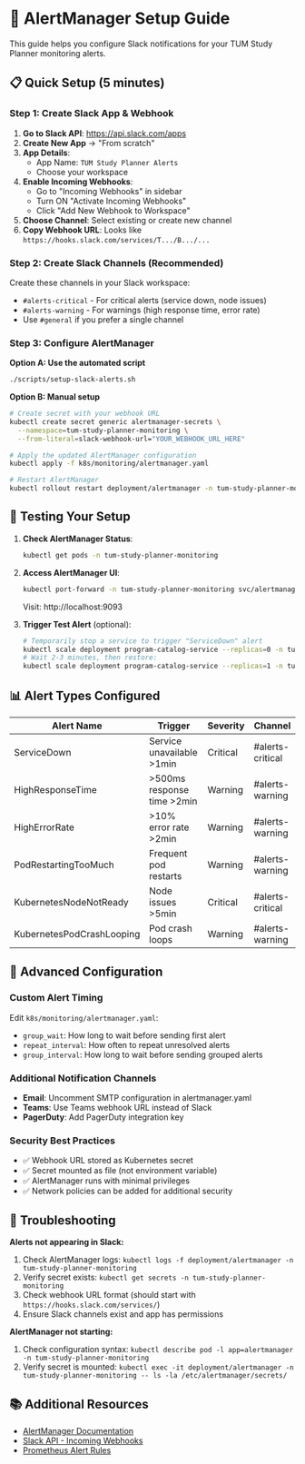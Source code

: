 # 🚨 AlertManager Setup Guide

This guide helps you configure Slack notifications for your TUM Study Planner monitoring alerts.

## 📋 Quick Setup (5 minutes)

### Step 1: Create Slack App & Webhook

1. **Go to Slack API**: https://api.slack.com/apps
2. **Create New App** → "From scratch"
3. **App Details**:
   - App Name: `TUM Study Planner Alerts`
   - Choose your workspace
4. **Enable Incoming Webhooks**:
   - Go to "Incoming Webhooks" in sidebar
   - Turn ON "Activate Incoming Webhooks"
   - Click "Add New Webhook to Workspace"
5. **Choose Channel**: Select existing or create new channel
6. **Copy Webhook URL**: Looks like `https://hooks.slack.com/services/T.../B.../...`

### Step 2: Create Slack Channels (Recommended)

Create these channels in your Slack workspace:
- `#alerts-critical` - For critical alerts (service down, node issues)
- `#alerts-warning` - For warnings (high response time, error rate)
- Use `#general` if you prefer a single channel

### Step 3: Configure AlertManager

**Option A: Use the automated script**
```bash
./scripts/setup-slack-alerts.sh
```

**Option B: Manual setup**
```bash
# Create secret with your webhook URL
kubectl create secret generic alertmanager-secrets \
  --namespace=tum-study-planner-monitoring \
  --from-literal=slack-webhook-url="YOUR_WEBHOOK_URL_HERE"

# Apply the updated AlertManager configuration
kubectl apply -f k8s/monitoring/alertmanager.yaml

# Restart AlertManager
kubectl rollout restart deployment/alertmanager -n tum-study-planner-monitoring
```

## 🧪 Testing Your Setup

1. **Check AlertManager Status**:
   ```bash
   kubectl get pods -n tum-study-planner-monitoring
   ```

2. **Access AlertManager UI**:
   ```bash
   kubectl port-forward -n tum-study-planner-monitoring svc/alertmanager 9093:9093
   ```
   Visit: http://localhost:9093

3. **Trigger Test Alert** (optional):
   ```bash
   # Temporarily stop a service to trigger "ServiceDown" alert
   kubectl scale deployment program-catalog-service --replicas=0 -n tum-study-planner
   # Wait 2-3 minutes, then restore:
   kubectl scale deployment program-catalog-service --replicas=1 -n tum-study-planner
   ```

## 📊 Alert Types Configured

| Alert Name | Trigger | Severity | Channel |
|------------|---------|----------|---------|
| ServiceDown | Service unavailable >1min | Critical | #alerts-critical |
| HighResponseTime | >500ms response time >2min | Warning | #alerts-warning |
| HighErrorRate | >10% error rate >2min | Warning | #alerts-warning |
| PodRestartingTooMuch | Frequent pod restarts | Warning | #alerts-warning |
| KubernetesNodeNotReady | Node issues >5min | Critical | #alerts-critical |
| KubernetesPodCrashLooping | Pod crash loops | Warning | #alerts-warning |

## 🔧 Advanced Configuration

### Custom Alert Timing
Edit `k8s/monitoring/alertmanager.yaml`:
- `group_wait`: How long to wait before sending first alert
- `repeat_interval`: How often to repeat unresolved alerts
- `group_interval`: How long to wait before sending grouped alerts

### Additional Notification Channels
- **Email**: Uncomment SMTP configuration in alertmanager.yaml
- **Teams**: Use Teams webhook URL instead of Slack
- **PagerDuty**: Add PagerDuty integration key

### Security Best Practices
- ✅ Webhook URL stored as Kubernetes secret
- ✅ Secret mounted as file (not environment variable)
- ✅ AlertManager runs with minimal privileges
- ✅ Network policies can be added for additional security

## 🚨 Troubleshooting

**Alerts not appearing in Slack:**
1. Check AlertManager logs: `kubectl logs -f deployment/alertmanager -n tum-study-planner-monitoring`
2. Verify secret exists: `kubectl get secrets -n tum-study-planner-monitoring`
3. Check webhook URL format (should start with `https://hooks.slack.com/services/`)
4. Ensure Slack channels exist and app has permissions

**AlertManager not starting:**
1. Check configuration syntax: `kubectl describe pod -l app=alertmanager -n tum-study-planner-monitoring`
2. Verify secret is mounted: `kubectl exec -it deployment/alertmanager -n tum-study-planner-monitoring -- ls -la /etc/alertmanager/secrets/`

## 📚 Additional Resources

- [AlertManager Documentation](https://prometheus.io/docs/alerting/latest/alertmanager/)
- [Slack API - Incoming Webhooks](https://api.slack.com/messaging/webhooks)
- [Prometheus Alert Rules](https://prometheus.io/docs/prometheus/latest/configuration/alerting_rules/)
